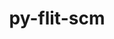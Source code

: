 ---
title: "py-flit-scm"
layout: cache
categories: [package, develop]
meta: {"compilers": ["gcc@=11.4.0"], "num_specs": 13, "num_specs_by_stack": {"e4s-neoverse_v1": 6, "hep": 7, "root": 13}, "oss": ["ubuntu22.04"], "platforms": ["linux"], "stacks": ["e4s-neoverse_v1", "hep", "root"], "targets": ["neoverse_v1", "x86_64_v3"], "versions": ["1.7.0"]}
spec_details: [{"compiler": "gcc@=11.4.0", "hash": "xyydoov3iazy3tocvh3ohljjolpcfryc", "os": "ubuntu22.04", "platform": "linux", "size": "-", "stacks": ["e4s-neoverse_v1", "root"], "tarball": "https://binaries.spack.io/develop/build_cache/linux-ubuntu22.04-neoverse_v1/gcc-11.4.0/py-flit-scm-1.7.0/linux-ubuntu22.04-neoverse_v1-gcc-11.4.0-py-flit-scm-1.7.0-xyydoov3iazy3tocvh3ohljjolpcfryc.spack", "target": "neoverse_v1", "variants": ["build_system=python_pip"], "versions": ["1.7.0"]}, {"compiler": "gcc@=11.4.0", "hash": "d6k5vq43rldi3zfkfwxocq7w37hbh2gg", "os": "ubuntu22.04", "platform": "linux", "size": "-", "stacks": ["e4s-neoverse_v1", "root"], "tarball": "https://binaries.spack.io/develop/build_cache/linux-ubuntu22.04-neoverse_v1/gcc-11.4.0/py-flit-scm-1.7.0/linux-ubuntu22.04-neoverse_v1-gcc-11.4.0-py-flit-scm-1.7.0-d6k5vq43rldi3zfkfwxocq7w37hbh2gg.spack", "target": "neoverse_v1", "variants": ["build_system=python_pip"], "versions": ["1.7.0"]}, {"compiler": "gcc@=11.4.0", "hash": "4rqhb6fxfedas4sk7p6aobfm5yvjhneq", "os": "ubuntu22.04", "platform": "linux", "size": "-", "stacks": ["e4s-neoverse_v1", "root"], "tarball": "https://binaries.spack.io/develop/build_cache/linux-ubuntu22.04-neoverse_v1/gcc-11.4.0/py-flit-scm-1.7.0/linux-ubuntu22.04-neoverse_v1-gcc-11.4.0-py-flit-scm-1.7.0-4rqhb6fxfedas4sk7p6aobfm5yvjhneq.spack", "target": "neoverse_v1", "variants": ["build_system=python_pip"], "versions": ["1.7.0"]}, {"compiler": "gcc@=11.4.0", "hash": "ti7gfcqetbjcsm2syuqjtyav6vvyhzye", "os": "ubuntu22.04", "platform": "linux", "size": "-", "stacks": ["e4s-neoverse_v1", "root"], "tarball": "https://binaries.spack.io/develop/build_cache/linux-ubuntu22.04-neoverse_v1/gcc-11.4.0/py-flit-scm-1.7.0/linux-ubuntu22.04-neoverse_v1-gcc-11.4.0-py-flit-scm-1.7.0-ti7gfcqetbjcsm2syuqjtyav6vvyhzye.spack", "target": "neoverse_v1", "variants": ["build_system=python_pip"], "versions": ["1.7.0"]}, {"compiler": "gcc@=11.4.0", "hash": "6xp27zghpwtpez7mk66fppgwi6475gaf", "os": "ubuntu22.04", "platform": "linux", "size": "-", "stacks": ["e4s-neoverse_v1", "root"], "tarball": "https://binaries.spack.io/develop/build_cache/linux-ubuntu22.04-neoverse_v1/gcc-11.4.0/py-flit-scm-1.7.0/linux-ubuntu22.04-neoverse_v1-gcc-11.4.0-py-flit-scm-1.7.0-6xp27zghpwtpez7mk66fppgwi6475gaf.spack", "target": "neoverse_v1", "variants": ["build_system=python_pip"], "versions": ["1.7.0"]}, {"compiler": "gcc@=11.4.0", "hash": "ztb6mkai5w7pln3tmugw6bh22aerq6nd", "os": "ubuntu22.04", "platform": "linux", "size": "-", "stacks": ["e4s-neoverse_v1", "root"], "tarball": "https://binaries.spack.io/develop/build_cache/linux-ubuntu22.04-neoverse_v1/gcc-11.4.0/py-flit-scm-1.7.0/linux-ubuntu22.04-neoverse_v1-gcc-11.4.0-py-flit-scm-1.7.0-ztb6mkai5w7pln3tmugw6bh22aerq6nd.spack", "target": "neoverse_v1", "variants": ["build_system=python_pip"], "versions": ["1.7.0"]}, {"compiler": "gcc@=11.4.0", "hash": "62lieguocuafa5iqxnbgu3iwwsyulqnu", "os": "ubuntu22.04", "platform": "linux", "size": "-", "stacks": ["hep", "root"], "tarball": "https://binaries.spack.io/develop/build_cache/linux-ubuntu22.04-x86_64_v3/gcc-11.4.0/py-flit-scm-1.7.0/linux-ubuntu22.04-x86_64_v3-gcc-11.4.0-py-flit-scm-1.7.0-62lieguocuafa5iqxnbgu3iwwsyulqnu.spack", "target": "x86_64_v3", "variants": ["build_system=python_pip"], "versions": ["1.7.0"]}, {"compiler": "gcc@=11.4.0", "hash": "6emttg6dab2zlfka7yoos2glifw46fah", "os": "ubuntu22.04", "platform": "linux", "size": "-", "stacks": ["hep", "root"], "tarball": "https://binaries.spack.io/develop/build_cache/linux-ubuntu22.04-x86_64_v3/gcc-11.4.0/py-flit-scm-1.7.0/linux-ubuntu22.04-x86_64_v3-gcc-11.4.0-py-flit-scm-1.7.0-6emttg6dab2zlfka7yoos2glifw46fah.spack", "target": "x86_64_v3", "variants": ["build_system=python_pip"], "versions": ["1.7.0"]}, {"compiler": "gcc@=11.4.0", "hash": "fjpts5mgqw7jrwwfgbrtbudxbe5thnoh", "os": "ubuntu22.04", "platform": "linux", "size": "-", "stacks": ["hep", "root"], "tarball": "https://binaries.spack.io/develop/build_cache/linux-ubuntu22.04-x86_64_v3/gcc-11.4.0/py-flit-scm-1.7.0/linux-ubuntu22.04-x86_64_v3-gcc-11.4.0-py-flit-scm-1.7.0-fjpts5mgqw7jrwwfgbrtbudxbe5thnoh.spack", "target": "x86_64_v3", "variants": ["build_system=python_pip"], "versions": ["1.7.0"]}, {"compiler": "gcc@=11.4.0", "hash": "64jh7wqf7vlschhx45a7tdudmldaor2m", "os": "ubuntu22.04", "platform": "linux", "size": "-", "stacks": ["hep", "root"], "tarball": "https://binaries.spack.io/develop/build_cache/linux-ubuntu22.04-x86_64_v3/gcc-11.4.0/py-flit-scm-1.7.0/linux-ubuntu22.04-x86_64_v3-gcc-11.4.0-py-flit-scm-1.7.0-64jh7wqf7vlschhx45a7tdudmldaor2m.spack", "target": "x86_64_v3", "variants": ["build_system=python_pip"], "versions": ["1.7.0"]}, {"compiler": "gcc@=11.4.0", "hash": "47xyffrjipklwk3mqmaxpeyolwr6biqn", "os": "ubuntu22.04", "platform": "linux", "size": "-", "stacks": ["hep", "root"], "tarball": "https://binaries.spack.io/develop/build_cache/linux-ubuntu22.04-x86_64_v3/gcc-11.4.0/py-flit-scm-1.7.0/linux-ubuntu22.04-x86_64_v3-gcc-11.4.0-py-flit-scm-1.7.0-47xyffrjipklwk3mqmaxpeyolwr6biqn.spack", "target": "x86_64_v3", "variants": ["build_system=python_pip"], "versions": ["1.7.0"]}, {"compiler": "gcc@=11.4.0", "hash": "5qkm455sa2jblz5mjzcbziklsz3jw3zf", "os": "ubuntu22.04", "platform": "linux", "size": "-", "stacks": ["hep", "root"], "tarball": "https://binaries.spack.io/develop/build_cache/linux-ubuntu22.04-x86_64_v3/gcc-11.4.0/py-flit-scm-1.7.0/linux-ubuntu22.04-x86_64_v3-gcc-11.4.0-py-flit-scm-1.7.0-5qkm455sa2jblz5mjzcbziklsz3jw3zf.spack", "target": "x86_64_v3", "variants": ["build_system=python_pip"], "versions": ["1.7.0"]}, {"compiler": "gcc@=11.4.0", "hash": "g44w4bhnwm42ztrykpmtfvz7e77nucm3", "os": "ubuntu22.04", "platform": "linux", "size": "-", "stacks": ["hep", "root"], "tarball": "https://binaries.spack.io/develop/build_cache/linux-ubuntu22.04-x86_64_v3/gcc-11.4.0/py-flit-scm-1.7.0/linux-ubuntu22.04-x86_64_v3-gcc-11.4.0-py-flit-scm-1.7.0-g44w4bhnwm42ztrykpmtfvz7e77nucm3.spack", "target": "x86_64_v3", "variants": ["build_system=python_pip"], "versions": ["1.7.0"]}]
---